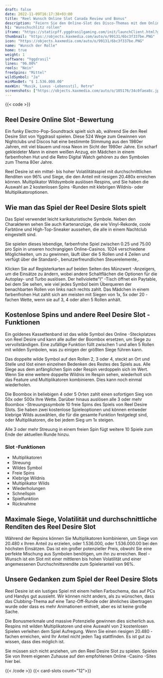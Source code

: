 ```yaml
---
draft: false
date: 2022-11-09T16:17:38+03:00
title: "Reel Wunsch Online Slot Canada Review und Bonus"
description: "Feiern Sie den Online-Slot des Disco-Themas mit dem Online-Slot von Yggdrasil mit unserer vollständigen Überprüfung des Gameplays, den Funktionen und wo Sie den besten Casino-Bonus finden können."
h1: "Wunschschlitz rollen"
iframe: "https://staticpff.yggdrasilgaming.com/init/launchClient.html?gameid=7376"
thumbnail: "https://objects.kaxmedia.com/auto/o/99131/6bc3f337be.PNG"
icon: "https://objects.kaxmedia.com/auto/o/99131/6bc3f337be.PNG"
name: "Wunsch der Rolle"
home: true
weight: 1
software: "Yggdrasil"
lines: "96.00%"
reels: "Nein"
freeSpins: "Mittel"
wildSymbol: "Ja"
minMaxBet: "$ 1.536.000.00"
maxWin: "Musik, Luxus -Lebensstil, Retro"
screenshots: ["https://objects.kaxmedia.com/auto/o/105176/34c0faea8c.jpeg"]
---
```


{{< code >}}<h2>Reel Desire Online Slot -Bewertung</h2><p>Ein funky Electro-Pop-Soundtrack spielt sich ab, während Sie den Reel Desire Slot von Yggdrasil spielen. Diese 524 Wege zum Gewinnen von Nightclubs und Discos hat eine bestimmte Stimmung aus den 1980er Jahren, mit viel blauem und rosa Neon im Sicht der 1980er Jahre. Ein scharf gekleideter Mann in einem weißen Anzug, ein Mädchen in einem farbenfrohen Hut und die Retro Digital Watch gehören zu den Symbolen zum Thema 80er Jahre.</p><p>Reel Desire ist ein mittel- bis hoher Volatilitätsspiel mit durchschnittlichen Renditen von 96% und Siege, die den Anteil mit riesigen 20.480x erreichen können. Multiplikator Wildsymbole auslösen Respins, und Sie haben die Auswahl an 2 kostenlosen Spins -Runden mit klebrigen Wildnis- oder Multiplikatoroptionen.</p><h2>Wie man das Spiel der Reel Desire Slots spielt</h2><p>Das Spiel verwendet leicht karikaturistische Symbole. Neben den Charakteren sehen Sie auch Kartenanzüge, die wie Vinyl-Rekorde, coole Farbtöne und High-Top-Sneaker aussehen, die alle in einem Nachtclub eingestellt sind.</p><p>Sie spielen dieses lebendige, farbenfrohe Spiel zwischen 0.25 und 75.00 pro Spin in unseren hochrangigen Online-Casinos. 1024 verschiedene Möglichkeiten, um zu gewinnen, läuft über die 5 Rollen und 4 Zeilen und verfügt über die Standard-, benutzerfreundlichen Steuerelemente,.</p><p>Klicken Sie auf Registerkarten auf beiden Seiten des Münzwert -Anzeigers, um die Einsätze zu ändern, wobei andere Schaltflächen die Optionen für die Autoplay- und Turbo auslösen. Der hellviolette"I" -Tisch öffnet ein Paytable, bei dem Sie sehen, wie viel jedes Symbol beim Überqueren der benachbarten Rollen von links nach rechts zahlt. Das Mädchen in einem farbenfrohen Hut zahlt sich am meisten mit Siegen von 1x, 5x oder 20 -fachen Wette, wenn sie auf 3, 4 oder allen 5 Rollen anhält.</p><h2>Kostenlose Spins und andere Reel Desire Slot -Funktionen</h2><p>Ein goldenes Kassettenband ist das wilde Symbol des Online -Steckplatzes von Reel Desire und kann alle außer der Boombox ersetzen, um Siege zu vervollständigen. Eine zufällige Funktion füllt zwischen 1 und allen 5 Rollen mit wilden Symbolen, was zu einigen der größten Siege führen kann.</p><p>Das doppelte wilde Symbol auf den Rollen 2, 3 oder 4, steckt an Ort und Stelle und löst einen einzelnen Bedenken des Restes des Spiels aus. Alle Siege aus dem anfänglichen Spin oder Respin verdoppeln sich im Wert. Wenn Sie eine weitere doppelte Wildnis im Respin sehen, wiederholt sich das Feature und Multiplikatoren kombinieren. Dies kann noch einmal wiederholen.</p><p>Die Boombox in beliebigen 4 oder 5 Orten zahlt einen sofortigen Sieg von 50x oder 500x Ihre Wette. Darüber hinaus auslösen alle 3 oder mehr Boombox -Streuungssymbole 10 freie Spins des Spiels von Reel Desire Slots. Sie haben zwei kostenlose Spieleoptionen und können entweder klebrige Wilds auswählen, die für die gesamte Funktion festgelegt sind, oder Multiplikatoren, die bei jedem Sieg um 1x steigen.</p><p>Alle 3 oder mehr Streuung in einem freien Spin fügt weitere 10 Spiele zum Ende der aktuellen Runde hinzu.</p><h3>
Slot -Funktionen</h3><ul>
<li></span>
Multiplikatoren</li>
<li></span>
Streuung</li>
<li></span>
Wildes Symbol</li>
<li></span>
Freie Spins</li>
<li></span>
Klebrige Wildnis</li>
<li></span>
Multiplikator Wilds</li>
<li></span>
Wiederholungen</li>
<li></span>
Schnellspin</li>
<li></span>
Spielfunktion</li>
<li></span>
Rücknahme</li></ul><h2>Maximale Siege, Volatilität und durchschnittliche Renditen des Reel Desire Slot</h2><p>Während der Repsins können Sie Multiplikatoren kombinieren, um Siege von 20.480 x Ihren Anteil zu erzielen, oder 1.536.000, oder 1.536.000.00 bei den höchsten Einsätzen. Das ist ein großer potenzieller Preis, obwohl Sie eine perfekte Mischung aus Symbolen benötigen, um ihn zu erreichen. Reel -Wunsch ist ein Slot mit einer mittleren bis hohen Volatilität und einer angemessenen Durchschnittsrendite zum Spieleranteil von 96%.</p><h2>Unsere Gedanken zum Spiel der Reel Desire Slots</h2><p>Reel Desire ist ein lustiges Spiel mit einem hellen Farbschema, das auf PCs und Handys gut aussieht. Wir können nicht anders, als zu wünschen, dass das Clubbing-Thema auf eine Tanz-Off-Runde oder ähnliches übertragen wurde oder dass es mehr Animationen enthielt, aber es ist keine große Sache.</p><p>Die Bonusmerkmale und massive Potenzielle gewinnen dies sicherlich aus. Respins mit wilden Multiplikatoren und eine Auswahl von 2 kostenlosen Spielen verleihen dem Spiel Aufregung. Wenn Sie einen riesigen 20.480 -fachen erreichen, wird Ihr Anteil nicht jeden Tag stattfinden. Es ist gut zu wissen, dass dies möglich ist.</p><p>Sie müssen sich nicht anziehen, um den Reel Desire Slot zu spielen. Spielen Sie von Ihrem eigenen Zuhause auf den empfohlenen Online -Casino -Sites hier bei.</p>{{< /code >}}
{{< card-slots count="12">}}